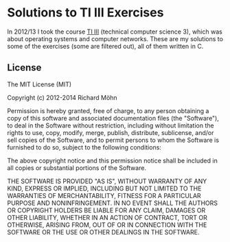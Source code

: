 # Solutions to TI III Exercises

In 2012/13 I took the course [TI
III](https://www.mi.fu-berlin.de/kvv/course.htm?cid=10708&sid=26&iid=1)
(technical computer science 3), which was about operating systems and
computer networks. These are my solutions to some of the exercises (some
are filtered out), all of them written in C.

## License

The MIT License (MIT)

Copyright (c) 2012-2014 Richard Möhn

Permission is hereby granted, free of charge, to any person obtaining a
copy of this software and associated documentation files (the
"Software"), to deal in the Software without restriction, including
without limitation the rights to use, copy, modify, merge, publish,
distribute, sublicense, and/or sell copies of the Software, and to
permit persons to whom the Software is furnished to do so, subject to
the following conditions:

The above copyright notice and this permission notice shall be included
in all copies or substantial portions of the Software.

THE SOFTWARE IS PROVIDED "AS IS", WITHOUT WARRANTY OF ANY KIND, EXPRESS
OR IMPLIED, INCLUDING BUT NOT LIMITED TO THE WARRANTIES OF
MERCHANTABILITY, FITNESS FOR A PARTICULAR PURPOSE AND NONINFRINGEMENT.
IN NO EVENT SHALL THE AUTHORS OR COPYRIGHT HOLDERS BE LIABLE FOR ANY
CLAIM, DAMAGES OR OTHER LIABILITY, WHETHER IN AN ACTION OF CONTRACT,
TORT OR OTHERWISE, ARISING FROM, OUT OF OR IN CONNECTION WITH THE
SOFTWARE OR THE USE OR OTHER DEALINGS IN THE SOFTWARE.
